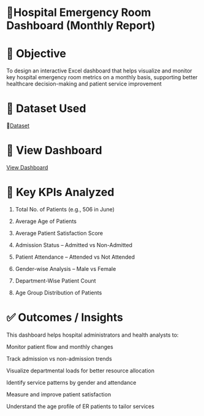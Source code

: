 # 🏥Hospital Emergency Room Dashboard (Monthly Report)

# 🎯 Objective
To design an interactive Excel dashboard that helps visualize and monitor key hospital emergency room metrics on a monthly basis, supporting better healthcare decision-making and patient service improvement

# 📂 Dataset Used
   📄<a href="https://github.com/pankarpratiksha50/Hospital-Emergency-room-Dashboard/commit/3272883949ddd57bfa72b7db5840312bc815d33e">Dataset <a>

# 📸 View Dashboard
 <a href="https://github.com/pankarpratiksha50/Hospital-Emergency-room-Dashboard/blob/main/hospital%20dashboard.png">View Dashboard<a>


# 📌 Key KPIs Analyzed

1.  Total No. of Patients (e.g., 506 in June)

2.  Average Age of Patients

3. Average Patient Satisfaction Score

4. Admission Status – Admitted vs Non-Admitted

5. Patient Attendance – Attended vs Not Attended

6.  Gender-wise Analysis – Male vs Female

7.  Department-Wise Patient Count

8.  Age Group Distribution of Patients

# ✅ Outcomes / Insights
 This dashboard helps hospital administrators and health analysts to:

 Monitor patient flow and monthly changes

 Track admission vs non-admission trends

 Visualize departmental loads for better resource allocation

 Identify service patterns by gender and attendance

 Measure and improve patient satisfaction

 Understand the age profile of ER patients to tailor services


